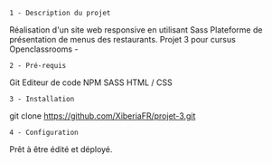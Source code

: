     1 - Description du projet
Réalisation d'un site web responsive en utilisant Sass
Plateforme de présentation de menus des restaurants. Projet 3 pour cursus Openclassrooms - 

    2 - Pré-requis
Git
Editeur de code
NPM
SASS
HTML / CSS

    3 - Installation
git clone https://github.com/XiberiaFR/projet-3.git

    4 - Configuration
Prêt à être édité et déployé.

